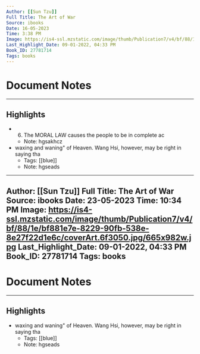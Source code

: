 ```yaml
---
Author: [[Sun Tzu]]
Full Title: The Art of War
Source: ibooks
Date: 16-05-2023
Time: 3:38 PM
Image: https://is4-ssl.mzstatic.com/image/thumb/Publication7/v4/bf/88/1e/bf881e7e-8229-90fb-538e-8e27f22d1e6c/coverArt.6f3050.jpg/665x982w.jpg
Last_Highlight_Date: 09-01-2022, 04:33 PM
Book_ID: 27781714
Tags: books
---
```


# Document Notes

---

## Highlights
- 6. The MORAL LAW causes the people to be in complete ac
    - Note: hgsakhcz
- waxing and waning" of Heaven. Wang Hsi, however, may be right in saying tha
    - Tags: [[blue]] 
    - Note: hgseads
---
Author: [[Sun Tzu]]
Full Title: The Art of War
Source: ibooks
Date: 23-05-2023
Time: 10:34 PM
Image: https://is4-ssl.mzstatic.com/image/thumb/Publication7/v4/bf/88/1e/bf881e7e-8229-90fb-538e-8e27f22d1e6c/coverArt.6f3050.jpg/665x982w.jpg
Last_Highlight_Date: 09-01-2022, 04:33 PM
Book_ID: 27781714
Tags: books
---

# Document Notes

---

## Highlights
- waxing and waning" of Heaven. Wang Hsi, however, may be right in saying tha
    - Tags: [[blue]] 
    - Note: hgseads
